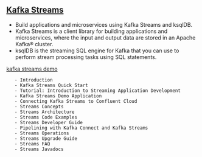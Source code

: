 ## [Kafka Streams](https://docs.confluent.io/current/streams/index.html)

- Build applications and microservices using Kafka Streams and ksqlDB. 
- Kafka Streams is a client library for building applications and microservices, 
  where the input and output data are stored in an Apache Kafka® cluster. 
- ksqlDB is the streaming SQL engine for Kafka that you can use to perform stream processing tasks using SQL statements.




[kafka streams demo](https://docs.confluent.io/platform/current/streams/kafka-streams-examples/docs/index.html)


       - Introduction
       - Kafka Streams Quick Start
       - Tutorial: Introduction to Streaming Application Development
       - Kafka Streams Demo Application
       - Connecting Kafka Streams to Confluent Cloud
       - Streams Concepts
       - Streams Architecture
       - Streams Code Examples
       - Streams Developer Guide
       - Pipelining with Kafka Connect and Kafka Streams
       - Streams Operations
       - Streams Upgrade Guide
       - Streams FAQ
       - Streams Javadocs

